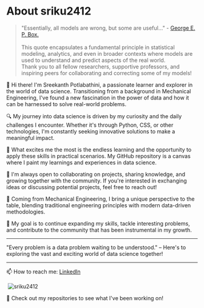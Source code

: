 # About sriku2412

> "Essentially, all models are wrong, but some are useful..." - [George E. P. Box.](https://en.wikipedia.org/wiki/All_models_are_wrong) <br>
> <br>
> This quote encapsulates a fundamental principle in statistical modeling, analytics, and even in broader contexts where models are used to understand and predict aspects of the real world.
> <br>
> Thank you to all fellow researchers, supportive professors, and inspiring peers for collaborating and correcting some of my models!

👋 Hi there! I'm Sreekanth Potlabathini, a passionate learner and explorer in the world of data science. Transitioning from a background in Mechanical Engineering, I've found a new fascination in the power of data and how it can be harnessed to solve real-world problems.

🔍 My journey into data science is driven by my curiosity and the daily challenges I encounter. Whether it's through Python, CSS, or other technologies, I'm constantly seeking innovative solutions to make a meaningful impact.

🌱 What excites me the most is the endless learning and the opportunity to apply these skills in practical scenarios. My GitHub repository is a canvas where I paint my learnings and experiences in data science.

🤝 I'm always open to collaborating on projects, sharing knowledge, and growing together with the community. If you're interested in exchanging ideas or discussing potential projects, feel free to reach out!

💼 Coming from Mechanical Engineering, I bring a unique perspective to the table, blending traditional engineering principles with modern data-driven methodologies.

🎯 My goal is to continue expanding my skills, tackle interesting problems, and contribute to the community that has been instrumental in my growth.

---

"Every problem is a data problem waiting to be understood." – Here's to exploring the vast and exciting world of data science together!

---

📫 How to reach me: [LinkedIn](https://www.linkedin.com/in/potlabathini/)
<p>&nbsp;<img align="center" src="https://github-readme-stats.zohan.tech/api?username=sriku2412&show_icons=true&locale=en&theme=tokyonight" alt="sriku2412" /></p>
📝 Check out my repositories to see what I've been working on!
